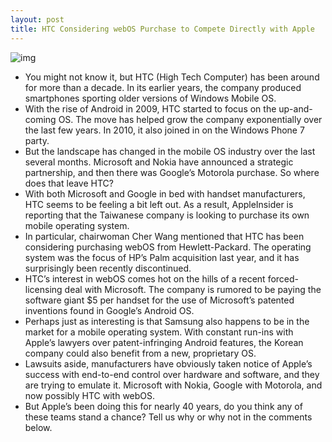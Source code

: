 ```yaml
---
layout: post
title: HTC Considering webOS Purchase to Compete Directly with Apple
---
```

![img](http://media.idownloadblog.com/wp-content/uploads/2011/09/htc-webos.jpg)
* You might not know it, but HTC (High Tech Computer) has been around for more than a decade. In its earlier years, the company produced smartphones sporting older versions of Windows Mobile OS.
* With the rise of Android in 2009, HTC started to focus on the up-and-coming OS. The move has helped grow the company exponentially over the last few years. In 2010, it also joined in on the Windows Phone 7 party.
* But the landscape has changed in the mobile OS industry over the last several months. Microsoft and Nokia have announced a strategic partnership, and then there was Google’s Motorola purchase. So where does that leave HTC?
* With both Microsoft and Google in bed with handset manufacturers, HTC seems to be feeling a bit left out. As a result, AppleInsider is reporting that the Taiwanese company is looking to purchase its own mobile operating system.
* In particular, chairwoman Cher Wang mentioned that HTC has been considering purchasing webOS from Hewlett-Packard. The operating system was the focus of HP’s Palm acquisition last year, and it has surprisingly been recently discontinued.
* HTC’s interest in webOS comes hot on the hills of a recent forced-licensing deal with Microsoft. The company is rumored to be paying the software giant $5 per handset for the use of Microsoft’s patented inventions found in Google’s Android OS.
* Perhaps just as interesting is that Samsung also happens to be in the market for a mobile operating system. With constant run-ins with Apple’s lawyers over patent-infringing Android features, the Korean company could also benefit from a new, proprietary OS.
* Lawsuits aside, manufacturers have obviously taken notice of Apple’s success with end-to-end control over hardware and software, and they are trying to emulate it. Microsoft with Nokia, Google with Motorola, and now possibly HTC with webOS.
* But Apple’s been doing this for nearly 40 years, do you think any of these teams stand a chance? Tell us why or why not in the comments below.


